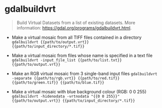 # gdalbuildvrt
> Build Virtual Datasets from a list of existing datasets.
> More information: <https://gdal.org/programs/gdalbuildvrt.html>.

- Make a virtual mosaic from all TIFF files contained in a directory
`gdalbuildvrt {{path/to/output.vrt}} {{path/to/input_directory/*.tif}}`

- Make a virtual mosaic from files whose name is specified in a text file
`gdalbuildvrt -input_file_list {{path/to/list.txt}} {{path/to/output.vrt}}`

- Make an RGB virtual mosaic from 3 single-band input files
`gdalbuildvrt -separate {{path/to/rgb.vrt}} {{path/to/red.tif}} {{path/to/green.tif}} {{path/to/blue.tif}}`

- Make a virtual mosaic with blue background colour (RGB: 0 0 255)
`gdalbuildvrt -hidenodata -vrtnodata "{{0 0 255}}" {{path/to/output.vrt}} {{path/to/input_directory/*.tif}}`

